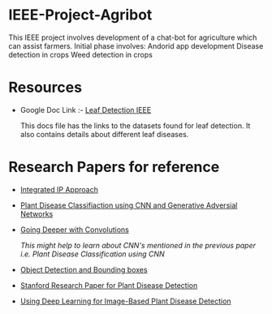 # IEEE-Project-Agribot
This IEEE project involves development of a chat-bot for agriculture which can assist farmers.
Initial phase involves:
Andorid app development
Disease detection in crops
Weed detection in crops

# Resources 

* Google Doc Link :- [Leaf Detection IEEE](https://docs.google.com/document/d/1nCRV0rKZPA8pAbzRU6rEWbEFcS2zgqy8VJRXBMh19io/edit)

  This docs file has the links to the datasets found for leaf detection. It also contains details about different leaf diseases.
  
# Research Papers for reference

* [Integrated IP Approach](https://www.researchgate.net/profile/Diptesh_Majumdar/publication/282783352_REVIEW_DETECTION_DIAGNOSIS_OF_PLANT_LEAF_DISEASE_USING_INTEGRATED_IMAGE_PROCESSING_APPROACH/links/561c76f408ae6d17308b191f.pdf)

* [Plant Disease Classifiaction using CNN and Generative Adversial Networks](https://www.frontiersin.org/articles/10.3389/fpls.2016.01419/full)

* [Going Deeper with Convolutions](https://www.cv-foundation.org/openaccess/content_cvpr_2015/papers/Szegedy_Going_Deeper_With_2015_CVPR_paper.pdf)

  *This might help to learn about CNN's mentioned in the previous paper i.e. Plant Disease Classification using CNN*
  
* [Object Detection and Bounding boxes](https://www.d2l.ai/chapter_computer-vision/bounding-box.html)

* [Stanford Research Paper for Plant Disease Detection](http://cs231n.stanford.edu/reports/2017/pdfs/325.pdf)

* [Using Deep Learning for Image-Based Plant Disease Detection](https://arxiv.org/pdf/1604.03169.pdf)

